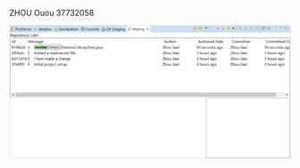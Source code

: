 ZHOU Ouou
37732058

![image](https://github.com/jzhoubm/comp3111h-lab1-2020f/blob/master/delete_history_screenshot.png)